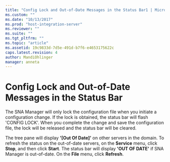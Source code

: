 ```yaml
---
title: "Config Lock and Out-of-Date Messages in the Status Bar1 | Microsoft Docs"
ms.custom: ""
ms.date: "10/13/2017"
ms.prod: "host-integration-server"
ms.reviewer: ""
ms.suite: ""
ms.tgt_pltfrm: ""
ms.topic: "article"
ms.assetid: 19c9833d-7d5e-491d-b7f6-e4653175622c
caps.latest.revision: 4
author: MandiOhlinger
manager: anneta
---
```

# Config Lock and Out-of-Date Messages in the Status Bar
The SNA Manager will only lock the configuration file when you initiate a configuration change. If the lock is obtained, the status bar will flash 'CONFIG LOCK'. When you complete the change and save the configuration file, the lock will be released and the status bar will be cleared.  
  
 The tree pane will display **'[Out Of Date]'** on other servers in the domain. To refresh the status on the out-of-date servers, on the **Service** menu, click **Stop**, and then click **Start**. The status bar will display **'OUT OF DATE'** if SNA Manager is out-of-date. On the **File** menu, click **Refresh**.